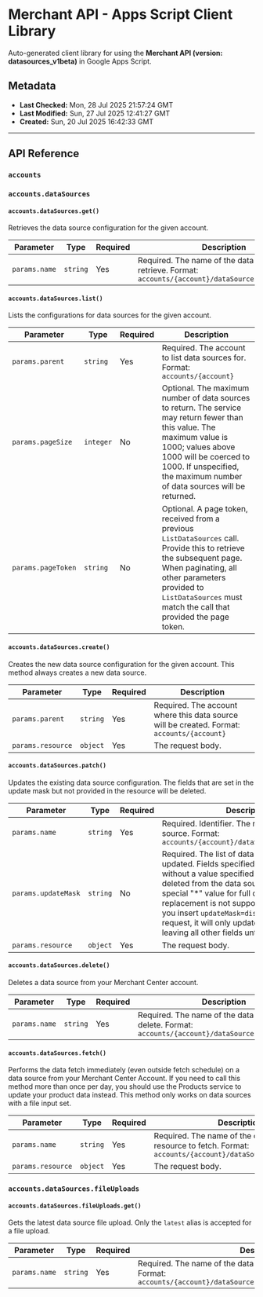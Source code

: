 # Merchant API - Apps Script Client Library

Auto-generated client library for using the **Merchant API (version: datasources_v1beta)** in Google Apps Script.

## Metadata

- **Last Checked:** Mon, 28 Jul 2025 21:57:24 GMT
- **Last Modified:** Sun, 27 Jul 2025 12:41:27 GMT
- **Created:** Sun, 20 Jul 2025 16:42:33 GMT



---

## API Reference

### `accounts`

### `accounts.dataSources`

#### `accounts.dataSources.get()`

Retrieves the data source configuration for the given account.

| Parameter | Type | Required | Description |
|---|---|---|---|
| `params.name` | `string` | Yes | Required. The name of the data source to retrieve. Format: `accounts/{account}/dataSources/{datasource}` |

#### `accounts.dataSources.list()`

Lists the configurations for data sources for the given account.

| Parameter | Type | Required | Description |
|---|---|---|---|
| `params.parent` | `string` | Yes | Required. The account to list data sources for. Format: `accounts/{account}` |
| `params.pageSize` | `integer` | No | Optional. The maximum number of data sources to return. The service may return fewer than this value. The maximum value is 1000; values above 1000 will be coerced to 1000. If unspecified, the maximum number of data sources will be returned. |
| `params.pageToken` | `string` | No | Optional. A page token, received from a previous `ListDataSources` call. Provide this to retrieve the subsequent page. When paginating, all other parameters provided to `ListDataSources` must match the call that provided the page token. |

#### `accounts.dataSources.create()`

Creates the new data source configuration for the given account. This method always creates a new data source.

| Parameter | Type | Required | Description |
|---|---|---|---|
| `params.parent` | `string` | Yes | Required. The account where this data source will be created. Format: `accounts/{account}` |
| `params.resource` | `object` | Yes | The request body. |

#### `accounts.dataSources.patch()`

Updates the existing data source configuration. The fields that are set in the update mask but not provided in the resource will be deleted.

| Parameter | Type | Required | Description |
|---|---|---|---|
| `params.name` | `string` | Yes | Required. Identifier. The name of the data source. Format: `accounts/{account}/dataSources/{datasource}` |
| `params.updateMask` | `string` | No | Required. The list of data source fields to be updated. Fields specified in the update mask without a value specified in the body will be deleted from the data source. Providing special "*" value for full data source replacement is not supported. For example, If you insert `updateMask=displayName` in the request, it will only update the `displayName` leaving all other fields untouched. |
| `params.resource` | `object` | Yes | The request body. |

#### `accounts.dataSources.delete()`

Deletes a data source from your Merchant Center account.

| Parameter | Type | Required | Description |
|---|---|---|---|
| `params.name` | `string` | Yes | Required. The name of the data source to delete. Format: `accounts/{account}/dataSources/{datasource}` |

#### `accounts.dataSources.fetch()`

Performs the data fetch immediately (even outside fetch schedule) on a data source from your Merchant Center Account. If you need to call this method more than once per day, you should use the Products service to update your product data instead. This method only works on data sources with a file input set.

| Parameter | Type | Required | Description |
|---|---|---|---|
| `params.name` | `string` | Yes | Required. The name of the data source resource to fetch. Format: `accounts/{account}/dataSources/{datasource}` |
| `params.resource` | `object` | Yes | The request body. |

### `accounts.dataSources.fileUploads`

#### `accounts.dataSources.fileUploads.get()`

Gets the latest data source file upload. Only the `latest` alias is accepted for a file upload.

| Parameter | Type | Required | Description |
|---|---|---|---|
| `params.name` | `string` | Yes | Required. The name of the data source file upload to retrieve. Format: `accounts/{account}/dataSources/{datasource}/fileUploads/latest` |